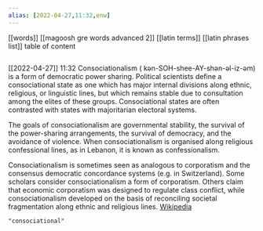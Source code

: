 ```yaml
---
alias: [2022-04-27,11:32,enw]
---
```

[[words]] [[magoosh gre words advanced 2]] [[latin terms]] [[latin phrases list]]
table of content
```toc
```

[[2022-04-27]] 11:32
Consociationalism ( kən-SOH-shee-AY-shən-əl-iz-əm) is a form of democratic power sharing. Political scientists define a consociational state as one which has major internal divisions along ethnic, religious, or linguistic lines, but which remains stable due to consultation among the elites of these groups. Consociational states are often contrasted with states with majoritarian electoral systems.

The goals of consociationalism are governmental stability, the survival of the power-sharing arrangements, the survival of democracy, and the avoidance of violence. When consociationalism is organised along religious confessional lines, as in Lebanon, it is known as confessionalism.

Consociationalism is sometimes seen as analogous to corporatism and the consensus democratic concordance systems (e.g. in Switzerland). Some scholars consider consociationalism a form of corporatism. Others claim that economic corporatism was designed to regulate class conflict, while consociationalism developed on the basis of reconciling societal fragmentation along ethnic and religious lines.
[Wikipedia](https://en.wikipedia.org/wiki/Consociationalism)
```query
"consociational"
```